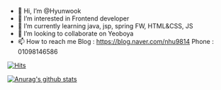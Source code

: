 - 👋 Hi, I’m @Hyunwook
- 👀 I’m interested in Frontend developer
- 🌱 I’m currently learning java, jsp, spring FW, HTML&CSS, JS
- 💞️ I’m looking to collaborate on Yeoboya
- 📫 How to reach me 
  Blog : https://blog.naver.com/nhu9814 
  Phone : 01098146586

[![Hits](https://hits.seeyoufarm.com/api/count/incr/badge.svg?url=https%3A%2F%2Fgithub.com%2FHyunwook%2FHyunwook&count_bg=%2379C83D&title_bg=%23555555&icon=&icon_color=%23E7E7E7&title=hits&edge_flat=false)](https://hits.seeyoufarm.com)

[![Anurag's github stats](https://github-readme-stats.vercel.app/api?username=Hyunwook)](https://github.com/anuraghazra/github-readme-stats)

